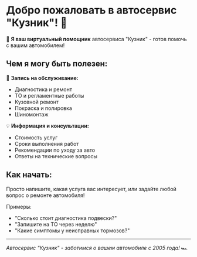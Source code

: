 # Добро пожаловать в автосервис "Кузник"! 👋

🔧 **Я ваш виртуальный помощник** автосервиса "Кузник" - готов помочь с вашим автомобилем!

## Чем я могу быть полезен:

🚗 **Запись на обслуживание:**
- Диагностика и ремонт
- ТО и регламентные работы
- Кузовной ремонт
- Покраска и полировка
- Шиномонтаж

💡 **Информация и консультации:**
- Стоимость услуг
- Сроки выполнения работ
- Рекомендации по уходу за авто
- Ответы на технические вопросы

## Как начать:

Просто напишите, какая услуга вас интересует, или задайте любой вопрос о ремонте автомобиля!

Примеры:
- "Сколько стоит диагностика подвески?"
- "Запишите на ТО через неделю"
- "Какие симптомы у неисправных тормозов?"

---
*Автосервис "Кузник" - заботимся о вашем автомобиле с 2005 года!* 🏎️